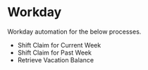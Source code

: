 # Workday
Workday automation for the below processes.
- Shift Claim for Current Week
- Shift Claim for Past Week
- Retrieve Vacation Balance
